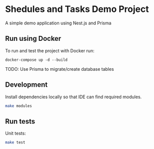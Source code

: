 # Shedules and Tasks Demo Project

A simple demo application using Nest.js and Prisma

## Run using Docker

To run and test the project with Docker run:

```
docker-compose up -d --build
```

TODO: Use Prisma to migrate/create database tables

## Development

Install dependencies locally so that IDE can find required modules.

```bash
make modules
```

## Run tests

Unit tests:

```bash
make test
```

